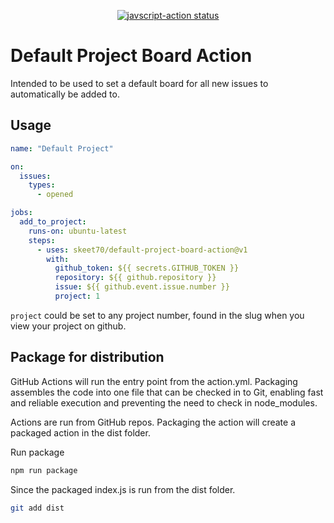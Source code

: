 <p align="center">
  <a href="https://github.com/skeet70/default-project-board-action/actions"><img alt="javscript-action status" src="https://github.com/skeet70/default-project-board-action/workflows/test/badge.svg"></a>
</p>

# Default Project Board Action

Intended to be used to set a default board for all new issues to automatically be added to.

## Usage

```yaml
name: "Default Project"

on:
  issues:
    types:
      - opened

jobs:
  add_to_project:
    runs-on: ubuntu-latest
    steps:
      - uses: skeet70/default-project-board-action@v1
        with:
          github_token: ${{ secrets.GITHUB_TOKEN }}
          repository: ${{ github.repository }}
          issue: ${{ github.event.issue.number }}
          project: 1
```

`project` could be set to any project number, found in the slug when you view your project on github.

## Package for distribution

GitHub Actions will run the entry point from the action.yml. Packaging assembles the code into one file that can be checked in to Git, enabling fast and reliable execution and preventing the need to check in node_modules.

Actions are run from GitHub repos. Packaging the action will create a packaged action in the dist folder.

Run package

```bash
npm run package
```

Since the packaged index.js is run from the dist folder.

```bash
git add dist
```
